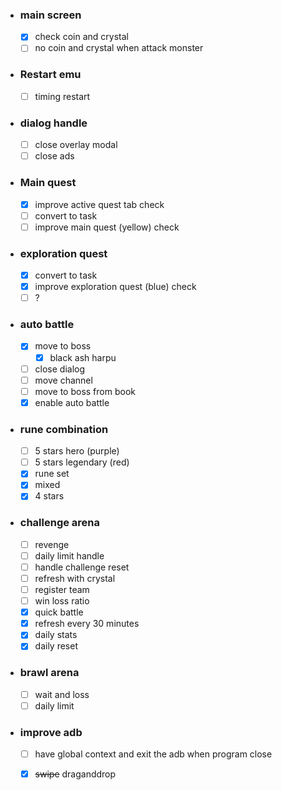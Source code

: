 - ### main screen
  - [x] check coin and crystal
  - [ ] no coin and crystal when attack monster

- ### Restart emu
  - [ ] timing restart

- ### dialog handle
  - [ ] close overlay modal
  - [ ] close ads

- ### Main quest
  - [x] improve active quest tab check
  - [ ] convert to task
  - [ ] improve main quest (yellow) check

- ### exploration quest 
  - [x] convert to task
  - [x] improve exploration quest (blue) check
  - [ ] ?

- ### auto battle
  - [x] move to boss
    - [x] black ash harpu
  - [ ] close dialog
  - [ ] move channel
  - [ ] move to boss from book
  - [x] enable auto battle

- ### rune combination
  - [ ] 5 stars hero (purple)
  - [ ] 5 stars legendary (red)
  - [x] rune set
  - [x] mixed
  - [x] 4 stars

- ### challenge arena
  - [ ] revenge
  - [ ] daily limit handle
  - [ ] handle challenge reset
  - [ ] refresh with crystal
  - [ ] register team
  - [ ] win loss ratio
  - [x] quick battle
  - [x] refresh every 30 minutes
  - [x] daily stats
  - [x] daily reset

- ### brawl arena
  - [ ] wait and loss
  - [ ] daily limit

- ### improve adb
    - [ ] have global context and exit the adb when program close
    - [x] ~~swipe~~ draganddrop


